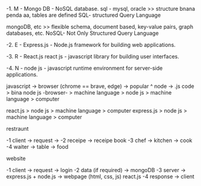 -1. M - Mongo DB - NoSQL database.
sql - mysql, oracle >> structure bnana penda aa, tables are defined
SQL- structured Query Language

mongoDB, etc >> flexible schema, document based, key-value pairs, graph databases, etc.
NoSQL- Not Only Structured Query Language

-2. E - Express.js - Node.js framework for building web applications.


-3. R - React.js
react js - javascript library for building user interfaces.


-4. N - node js - javascript runtime environment for server-side applications.


javascript -> browser (chrome == brave, edge) -> popular ^
node -> .js code > bina node js -browser- > machine language
                 > node js > machine language > computer

react.js > node js > machine language > computer
express.js > node js > machine language > computer

restraunt

-1 client -> request -> 
-2 receipe -> receipe book
-3 chef -> kitchen -> cook
-4 waiter -> table -> food

website

-1 client -> request -> login
-2 data (if required) -> mongoDB
-3 server -> express.js + node.js -> webpage (html, css, js) react.js
-4 response -> client